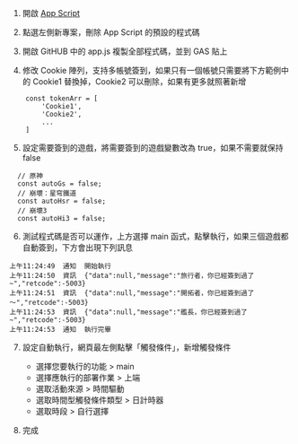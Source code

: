 1. 開啟 [App Script](https://script.google.com/)

2. 點選左側新專案，刪除 App Script 的預設的程式碼

3. 開啟 GitHUB 中的 app.js 複製全部程式碼，並到 GAS 貼上

4. 修改 Cookie 陣列，支持多帳號簽到，如果只有一個帳號只需要將下方範例中的 Cookie1 替換掉，Cookie2 可以刪除，如果有更多就照著新增
```
    const tokenArr = [
        'Cookie1',
        'Cookie2',
        ...
    ]
```

5. 設定需要簽到的遊戲，將需要簽到的遊戲變數改為 true，如果不需要就保持 false
```
  // 原神
  const autoGs = false;
  // 崩壞：星穹鐵道
  const autoHsr = false;
  // 崩壞3
  const autoHi3 = false;
  ```

6. 測試程式碼是否可以運作，上方選擇 main 函式，點擊執行，如果三個遊戲都自動簽到，下方會出現下列訊息
```
上午11:24:49	通知	開始執行
上午11:24:50	資訊	{"data":null,"message":"旅行者，你已經簽到過了~","retcode":-5003}
上午11:24:51	資訊	{"data":null,"message":"開拓者，你已經簽到過了～","retcode":-5003}
上午11:24:53	資訊	{"data":null,"message":"艦長，你已經簽到過了~","retcode":-5003}
上午11:24:53	通知	執行完畢
```

7. 設定自動執行，網頁最左側點擊「觸發條件」，新增觸發條件
    * 選擇您要執行的功能 > main
    * 選擇應執行的部署作業 > 上端
    * 選取活動來源 > 時間驅動
    * 選取時間型觸發條件類型 > 日計時器
    * 選取時段 > 自行選擇

8. 完成